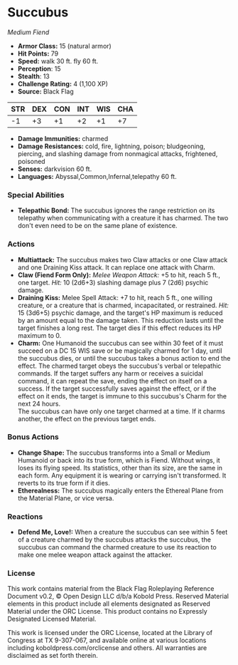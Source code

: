 # Succubus

*Medium* *Fiend*

- **Armor Class:** 15 (natural armor)
- **Hit Points:** 79 
- **Speed:** walk 30 ft. fly 60 ft.
- **Perception**: 15
- **Stealth**: 13
- **Challenge Rating:** 4 (1,100 XP)
- **Source:** Black Flag

| STR | DEX | CON | INT | WIS | CHA |
| --- | --- | --- | --- | --- | --- |
| -1 | +3 | +1 | +2 | +1 | +7 |

- **Damage Immunities:** charmed
- **Damage Resistances:** cold, fire, lightning, poison; bludgeoning, piercing, and slashing damage from nonmagical attacks, frightened, poisoned
- **Senses:** darkvision 60 ft.
- **Languages:** Abyssal,Common,Infernal,telepathy 60 ft.

### Special Abilities

- **Telepathic Bond:** The succubus ignores the range restriction on its telepathy when communicating with a creature it has charmed. The two don't even need to be on the same plane of existence.

### Actions

- **Multiattack:** The succubus makes two Claw attacks or one Claw attack and one Draining Kiss attack. It can replace one attack with Charm.
- **Claw (Fiend Form Only):** _Melee Weapon Attack:_ +5 to hit, reach 5 ft., one target. _Hit:_ 10 (2d6+3) slashing damage plus 7 (2d6) psychic damage.
- **Draining Kiss:** Melee Spell Attack: +7 to hit, reach 5 ft., one willing creature, or a creature that is charmed, incapacitated, or restrained. _Hit:_ 15 (3d6+5) psychic damage, and the target's HP maximum is reduced by an amount equal to the damage taken. This reduction lasts until the target finishes a long rest. The target dies if this effect reduces its HP maximum to 0.
- **Charm:** One Humanoid the succubus can see within 30 feet of it must succeed on a DC 15 WIS save or be magically charmed for 1 day, until the succubus dies, or until the succubus takes a bonus action to end the effect. The charmed target obeys the succubus's verbal or telepathic commands. If the target suffers any harm or receives a suicidal command, it can repeat the save, ending the effect on itself on a success. If the target successfully saves against the effect, or if the effect on it ends, the target is immune to this succubus's Charm for the next 24 hours.<br>The succubus can have only one target charmed at a time. If it charms another, the effect on the previous target ends.

### Bonus Actions

- **Change Shape:** The succubus transforms into a Small or Medium Humanoid or back into its true form, which is Fiend. Without wings, it loses its flying speed. Its statistics, other than its size, are the same in each form. Any equipment it is wearing or carrying isn't transformed. It reverts to its true form if it dies.
- **Etherealness:** The succubus magically enters the Ethereal Plane from the Material Plane, or vice versa.

### Reactions

- **Defend Me, Love!:** When a creature the succubus can see within 5 feet of a creature charmed by the succubus attacks the succubus, the succubus can command the charmed creature to use its reaction to make one melee weapon attack against the attacker.


### License

This work contains material from the Black Flag Roleplaying Reference Document v0.2, © Open Design LLC d/b/a Kobold Press. Reserved Material elements in this product include all elements designated as Reserved Material under the ORC License. This product contains no Expressly Designated Licensed Material.

This work is licensed under the ORC License, located at the Library of Congress at TX 9-307-067, and available online at various locations including koboldpress.com/orclicense and others. All warranties are disclaimed as set forth therein.
